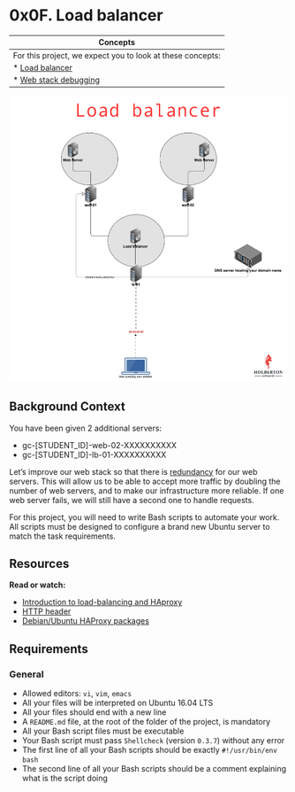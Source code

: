 # 0x0F. Load balancer

|Concepts                                                                       |
| ----------------------------------------------------------------------------- |
|For this project, we expect you to look at these concepts:                     |
| * [Load balancer]()                                                           |
| * [Web stack debugging](https://github.com/Amyn00/alx-system_engineering-devops/blob/master/0x0D-web_stack_debugging_0/WEB_STACK_DEBUGGING.md)                   |

<img src="https://github.com/Amyn00/alx-system_engineering-devops/blob/master/0x0F-load_balancer/images/img0.png">

## Background Context

You have been given 2 additional servers:

* gc-[STUDENT_ID]-web-02-XXXXXXXXXX
* gc-[STUDENT_ID]-lb-01-XXXXXXXXXX

Let’s improve our web stack so that there is [redundancy](https://en.wikipedia.org/wiki/Redundancy_%28engineering%29) for our web servers. This will allow us to be able to accept more traffic by doubling the number of web servers, and to make our infrastructure more reliable. If one web server fails, we will still have a second one to handle requests.

For this project, you will need to write Bash scripts to automate your work. All scripts must be designed to configure a brand new Ubuntu server to match the task requirements.

## Resources
**Read or watch:**

* [Introduction to load-balancing and HAproxy]()
* [HTTP header]()
* [Debian/Ubuntu HAProxy packages]()

## Requirements

### General

* Allowed editors: `vi`, `vim`, `emacs`
* All your files will be interpreted on Ubuntu 16.04 LTS
* All your files should end with a new line
* A `README.md` file, at the root of the folder of the project, is mandatory
* All your Bash script files must be executable
* Your Bash script must pass `Shellcheck` (version `0.3.7`) without any error
* The first line of all your Bash scripts should be exactly `#!/usr/bin/env bash`
* The second line of all your Bash scripts should be a comment explaining what is the script doing
